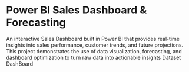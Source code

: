  # Power BI Sales Dashboard & Forecasting
An interactive Sales Dashboard built in Power BI that provides real-time insights into sales performance, customer trends, and future projections. This project demonstrates the use of data visualization, forecasting, and dashboard optimization to turn raw data into actionable insights
Dataset 
DashBoard
